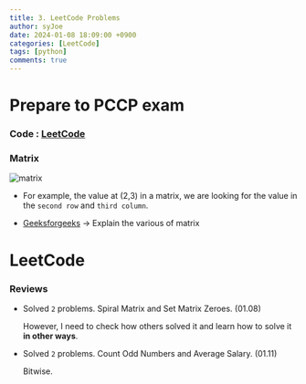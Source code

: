```yaml
---
title: 3. LeetCode Problems
author: syJoe
date: 2024-01-08 18:09:00 +0900
categories: [LeetCode]
tags: [python]
comments: true
---
```


# Prepare to PCCP exam

### Code : [LeetCode](https://leetcode.com/studyplan/programming-skills/)
### **Matrix**

![matrix](/assets/img/blog/matrix.png)

- For example, the value at (2,3) in a matrix, we are looking for the value in the ```second row``` and ```third column```.

- [Geeksforgeeks](https://www.geeksforgeeks.org/order-of-matrix/) → Explain the various of matrix 

# LeetCode

### **Reviews**

- Solved ```2``` problems. Spiral Matrix and Set Matrix Zeroes. (01.08)

    However, I need to check how others solved it and learn how to solve it **in other ways**.

- Solved ```2``` problems. Count Odd Numbers and Average Salary. (01.11)

    Bitwise. 
